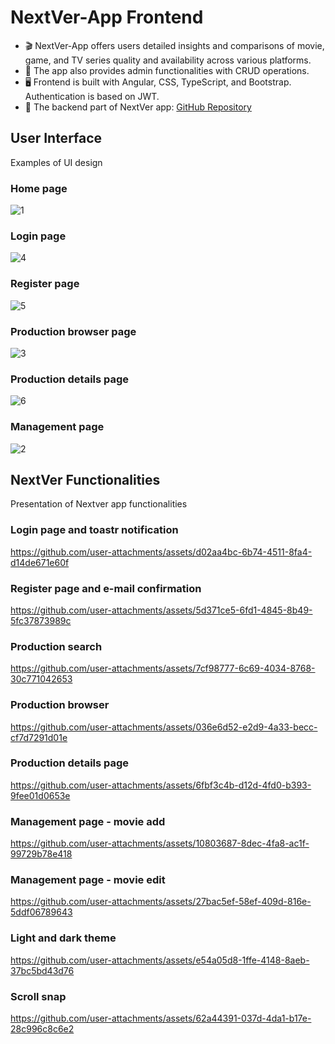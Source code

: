 # NextVer-App Frontend
- 🎬 NextVer-App offers users detailed insights and comparisons of movie, game, and TV series quality and availability across various platforms.
- 🔧 The app also provides admin functionalities with CRUD operations.
- 🖥️ Frontend is built with Angular, CSS, TypeScript, and Bootstrap. Authentication is based on JWT.
- 🔗 The backend part of NextVer app: [GitHub Repository](https://github.com/NextVer-Project/Backend/)

## User Interface
Examples of UI design
### Home page
![1](https://github.com/user-attachments/assets/45e99a33-6a24-4ee9-b985-448fef8a5be6)
### Login page
![4](https://github.com/user-attachments/assets/fcf576ef-d939-4461-a61f-6c1b244be283)
### Register page
![5](https://github.com/user-attachments/assets/51d14c14-410b-409e-a38b-f70c62c5b015)
### Production browser page
![3](https://github.com/user-attachments/assets/7e423587-18ea-46dd-9b8e-67b06e1313f8)
### Production details page
![6](https://github.com/user-attachments/assets/0e385d0d-eee0-4a0a-b371-8ab196681fc8)
### Management page
![2](https://github.com/user-attachments/assets/2a86ea9f-3ed5-4684-9b14-a8d93d24e510)

## NextVer Functionalities
Presentation of Nextver app functionalities

### Login page and toastr notification

https://github.com/user-attachments/assets/d02aa4bc-6b74-4511-8fa4-d14de671e60f

### Register page and e-mail confirmation

https://github.com/user-attachments/assets/5d371ce5-6fd1-4845-8b49-5fc37873989c

### Production search

https://github.com/user-attachments/assets/7cf98777-6c69-4034-8768-30c771042653

### Production browser

https://github.com/user-attachments/assets/036e6d52-e2d9-4a33-becc-cf7d7291d01e

### Production details page

https://github.com/user-attachments/assets/6fbf3c4b-d12d-4fd0-b393-9fee01d0653e

### Management page - movie add 

https://github.com/user-attachments/assets/10803687-8dec-4fa8-ac1f-99729b78e418

### Management page - movie edit 

https://github.com/user-attachments/assets/27bac5ef-58ef-409d-816e-5ddf06789643

### Light and dark theme
https://github.com/user-attachments/assets/e54a05d8-1ffe-4148-8aeb-37bc5bd43d76

### Scroll snap 
https://github.com/user-attachments/assets/62a44391-037d-4da1-b17e-28c996c8c6e2
